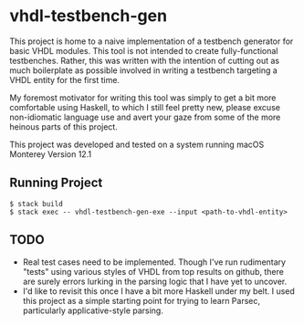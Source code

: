 # vhdl-testbench-gen

This project is home to a naive implementation of a testbench
generator for basic VHDL modules. This tool is not intended to 
create fully-functional testbenches. Rather, this was written 
with the intention of cutting out as much boilerplate as possible 
involved in writing a testbench targeting a VHDL entity for the 
first time.

My foremost motivator for writing this tool was simply to get a
bit more comfortable using Haskell, to which I still feel pretty
new, please excuse non-idiomatic language use and avert your gaze 
from some of the more heinous parts of this project.

This project was developed and tested on a system running macOS
Monterey Version 12.1

## Running Project

```console
$ stack build
$ stack exec -- vhdl-testbench-gen-exe --input <path-to-vhdl-entity>
```

## TODO
* Real test cases need to be implemented. Though I've run
  rudimentary "tests" using various styles of VHDL from top 
  results on github, there are surely errors lurking in the 
  parsing logic that I have yet to uncover.
* I'd like to revisit this once I have a bit more Haskell under
  my belt. I used this project as a simple starting point for 
  trying to learn Parsec, particularly applicative-style parsing.

